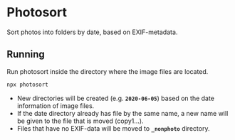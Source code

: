 # Photosort

Sort photos into folders by date, based on EXIF-metadata.

## Running

Run photosort inside the directory where the image files are located.

```sh
npx photosort
```

- New directories will be created (e.g. **`2020-06-05`**) based on the date information of image files.
- If the date directory already has file by the same name, a new name will be given to the file that is moved (copy1...).
- Files that have no EXIF-data will be moved to **`_nonphoto`** directory.
